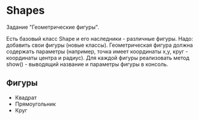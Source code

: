 Shapes
======

Задание "Геометрические фигуры".

Есть базовый класс Shape и его наследники - различные фигуры.
Надо: добавить свои фигуры (новые классы). 
Геометрическая фигура должна содержать параметры (например, точка имеет координаты x,y, 
круг - координаты центра и радиус).
Для каждой фигуры реализовать метод show() - выводящий название и параметры фигуры в консоль. 

Фигуры
------
* Квадрат
* Прямоугольник
* Круг
